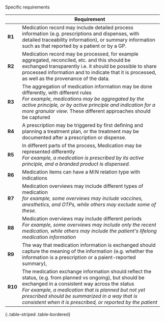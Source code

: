 Specific requirements 

|  | Requirement |
|----|----|
| **R1** | Medication record may include detailed process information (e.g. prescriptions and dispenses, with detailed traceability information), or summary information such as that reported by a patient or by a GP. |
| **R2** | Medication record may be processed, for example aggregated, reconciled, etc. and this should be exchanged transparently i.e. it should be possible to share processed information and to indicate that it is processed, as well as the provenance of the data. |
| **R3** | The aggregation of medication information may be done differently, with different rules <br/> *For example, medications may be aggregated by the active principle, or by active principle and indication for a more granular view*. These different approaches should be captured|
| **R4** | A prescription may be triggered by first defining and planning a treatment plan, or the treatment may be documented after a prescription or dispense. |
| **R5** | In different parts of the process, Medication may be represented differently <br/> *For example, a medication is prescribed by its active principle, and a branded product is dispensed.*|
| **R6** | Medication items can have a M:N relation type with indications|
| **R7** | Medication overviews may include different types of medication <br/>*for example, some overviews may include vaccines, anesthetics, and OTPs, while others may exclude some of these.* |
| **R8** | Medication overviews may include different periods <br/>*For example, some overviews may include only the recent medication, while others may include the patient's lifelong medication information*|
| **R9** | The way that medication information is exchanged should capture the meaning of the information (e.g. whether the information is a prescription or a paient-reported summary), 
| **R10** | The medication exchange information should reflect the status, (e.g. from planned vs ongoing), but should be exchanged in a consistent way across the status <br/> *For example, a medication that is planned but not yet prescribed should be summarized in a way that is consistent when it is prescribed, or  reported by the patient*|
{:.table-striped .table-bordered}
